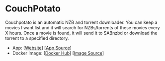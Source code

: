 # CouchPotato

Couchpotato is an automatic NZB and torrent downloader. You can keep a movies I want list and it will search for NZBs/torrents of these movies every X hours. Once a movie is found, it will send it to SABnzbd or download the torrent to a specified directory.

- App: [[Website](https://docs.linuxserver.io/images/docker-couchpotato)] [[App Source](https://github.com/linuxserver/docker-couchpotato)]
- Docker Image: [[Docker Hub](https://hub.docker.com/)] [[Image Source](https://hub.docker.com/r/linuxserver/couchpotato/)]
